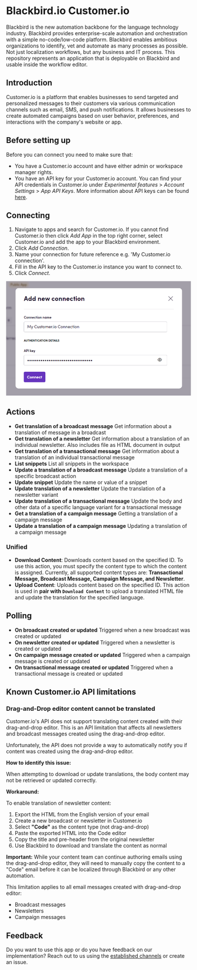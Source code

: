 # Blackbird.io Customer.io

Blackbird is the new automation backbone for the language technology industry. Blackbird provides enterprise-scale automation and orchestration with a simple no-code/low-code platform. Blackbird enables ambitious organizations to identify, vet and automate as many processes as possible. Not just localization workflows, but any business and IT process. This repository represents an application that is deployable on Blackbird and usable inside the workflow editor.

## Introduction

<!-- begin docs -->

Customer.io is a platform that enables businesses to send targeted and personalized messages to their customers via various communication channels such as email, SMS, and push notifications. It allows businesses to create automated campaigns based on user behavior, preferences, and interactions with the company's website or app.

## Before setting up

Before you can connect you need to make sure that:

- You have a Customer.io account and have either admin or workspace manager rights.
- You have an API key for your Customer.io account. You can find your API credentials in Customer.io under _Experimental features_ > _Account Settings_ > _App API Keys_. More information about API keys can be found [here](https://customer.io/docs/accounts-and-workspaces/managing-credentials/).

## Connecting

1. Navigate to apps and search for Customer.io. If you cannot find Customer.io then click _Add App_ in the top right corner, select Customer.io and add the app to your Blackbird environment.
2. Click _Add Connection_.
3. Name your connection for future reference e.g. 'My Customer.io connection'.
4. Fill in the API key to the Customer.io instance you want to connect to.
7. Click _Connect_.

![CustomerioBlackbirdConnection](image/README/CustomerioBlackbirdConnection.png)

## Actions

- **Get translation of a broadcast message** Get information about a translation of message in a broadcast
- **Get translation of a newsletter** Get information about a translation of an individual newsletter. Also includes file as HTML document in output
- **Get translation of a transactional message** Get information about a translation of an individual transactional message
- **List snippets** List all snippets in the workspace
- **Update a translation of a broadcast message** Update a translation of a specific broadcast action
- **Update snippet** Update the name or value of a snippet
- **Update translation of a newsletter** Update the translation of a newsletter variant
- **Update translation of a transactional message** Update the body and other data of a specific language variant for a transactional message
- **Get a translation of a campaign message** Getting a translation of a campaign message
- **Update a translation of a campaign message** Updating a translation of a campaign message

### Unified
- **Download Content**: Downloads content based on the specified ID. To use this action, you must specify the content type to which the content is assigned. Currently, all supported content types are: **Transactional Message, Broadcast Message, Campaign Message, and Newsletter**.
- **Upload Content**: Uploads content based on the specified ID. This action is used in **pair with `Download Content`** to upload a translated HTML file and update the translation for the specified language.

## Polling 

- **On broadcast created or updated** Triggered when a new broadcast was created or updated
- **On newsletter created or updated** Triggered when a newsletter is created or updated
- **On campaign message created or updated** Triggered when a campaign message is created or updated
- **On transactional message created or updated** Triggered when a transactional message is created or updated

## Known Customer.io API limitations

### Drag-and-Drop editor content cannot be translated

Customer.io's API does not support translating content created with their drag-and-drop editor. This is an API limitation that affects all newsletters and broadcast messages created using the drag-and-drop editor.

Unfortunately, the API does not provide a way to automatically notify you if content was created using the drag-and-drop editor.

**How to identify this issue:**

When attempting to download or update translations, the body content may not be retrieved or updated correctly.

**Workaround:**

To enable translation of newsletter content:

1. Export the HTML from the English version of your email
2. Create a new broadcast or newsletter in Customer.io
3. Select **"Code"** as the content type (not drag-and-drop)
4. Paste the exported HTML into the Code editor
5. Copy the title and pre-header from the original newsletter
6. Use Blackbird to download and translate the content as normal

**Important:** While your content team can continue authoring emails using the drag-and-drop editor, they will need to manually copy the content to a "Code" email before it can be localized through Blackbird or any other automation.

This limitation applies to all email messages created with drag-and-drop editor:
- Broadcast messages
- Newsletters
- Campaign messages

## Feedback

Do you want to use this app or do you have feedback on our implementation? Reach out to us using the [established channels](https://www.blackbird.io/) or create an issue.

<!-- end docs -->
